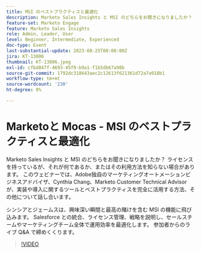 ```yaml
---
title: MSI のベストプラクティスと最適化
description: Marketo Sales Insights と MSI のどちらをお聞きになりましたか？ ライセンスを持っているが、それが何であるか、またはその利用方法を知らない場合があります。 このウェビナーでは、Adobeのマーケティングオートメーションビジネスアドバイザ、Cynthia Chang とMarketo Customer Technical Advisor、James Ledom が、実装、立ち上げなどのツールとベストプラクティスを完全に活用する方法について話し合います。 Salesforce との統合、ライセンス管理、戦略を説明し、セールスチームやマーケティングチーム全体で運用効率を最適化します。 参加者からのライブ Q&A で締めくくります。
feature-set: Marketo Engage
feature: Marketo Sales Insights
role: Admin, Leader, User
level: Beginner, Intermediate, Experienced
doc-type: Event
last-substantial-update: 2023-08-25T00:00:00Z
jira: KT-13806
thumbnail: KT-13806.jpeg
exl-id: cfbd847f-4693-45f9-b9a1-f1b5db67a98b
source-git-commit: 1792dc318643aec2c12613f621361d72a7a918b1
workflow-type: tm+mt
source-wordcount: '230'
ht-degree: 0%

---
```


# Marketoと Mocas - MSI のベストプラクティスと最適化

Marketo Sales Insights と MSI のどちらをお聞きになりましたか？ ライセンスを持っているが、それが何であるか、またはその利用方法を知らない場合があります。 このウェビナーでは、Adobe独自のマーケティングオートメーションビジネスアドバイザ、Cynthia Chang、Marketo Customer Technical Advisor が、実装や導入に関するツールとベストプラクティスを完全に活用する方法、その他について話し合います。

シンシアとジェームスは、興味深い瞬間と最高の賭けを含む MSI の機能に飛び込みます。 Salesforce との統合、ライセンス管理、戦略を説明し、セールスチームやマーケティングチーム全体で運用効率を最適化します。 参加者からのライブ Q&amp;A で締めくくります。

>[!VIDEO](https://video.tv.adobe.com/v/3422797?learn=on)
